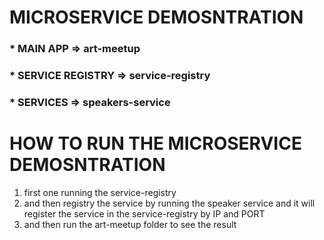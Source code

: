 # **MICROSERVICE DEMOSNTRATION**

### * MAIN APP => art-meetup

### * SERVICE REGISTRY => service-registry

### * SERVICES => speakers-service


# HOW TO RUN THE MICROSERVICE DEMOSNTRATION

1. first one running the service-registry
2. and then registry the service by running the speaker service and it will register the service in the service-registry by IP and PORT
3. and then run the art-meetup folder to see the result

